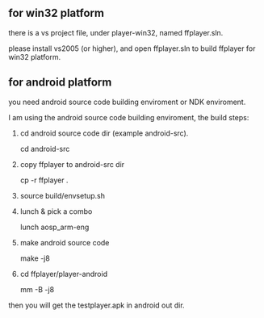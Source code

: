 for win32 platform
------------------

there is a vs project file, under player-win32, named ffplayer.sln.

please install vs2005 (or higher), and open ffplayer.sln to build ffplayer for win32 platform.



for android platform
--------------------

you need android source code building enviroment or NDK enviroment.

I am using the android source code building enviroment, the build steps:

1. cd android source code dir (example android-src).

   cd android-src

2. copy ffplayer to android-src dir

   cp -r ffplayer .


3. source build/envsetup.sh


4. lunch & pick a combo

   lunch aosp_arm-eng


5. make android source code

   make -j8


6. cd ffplayer/player-android

   mm -B -j8

then you will get the testplayer.apk in android out dir.


